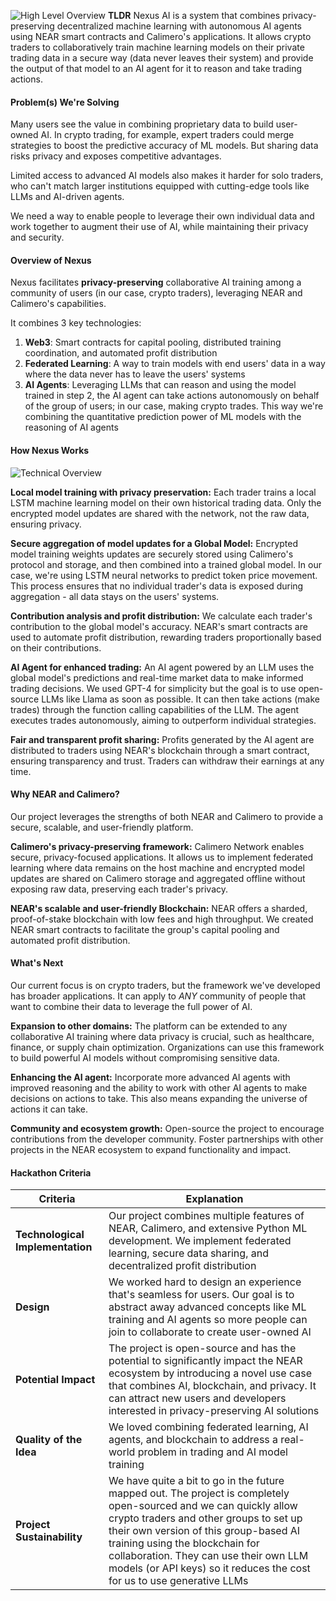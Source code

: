 ![High Level Overview](https://i.imgur.com/vPkMjFZ.png)
**TLDR** Nexus AI is a system that combines privacy-preserving decentralized machine learning with autonomous AI agents using NEAR smart contracts and Calimero's applications. It allows crypto traders to collaboratively train machine learning models on their private trading data in a secure way (data never leaves their system) and provide the output of that model to an AI agent for it to reason and take trading actions.

#### Problem(s) We're Solving
Many users see the value in combining proprietary data to build user-owned AI. In crypto trading, for example, expert traders could merge strategies to boost the predictive accuracy of ML models. But sharing data risks privacy and exposes competitive advantages.

Limited access to advanced AI models also makes it harder for solo traders, who can't match larger institutions equipped with cutting-edge tools like LLMs and AI-driven agents. 

We need a way to enable people to leverage their own individual data and work together to augment their use of AI, while maintaining their privacy and security.

#### Overview of Nexus
Nexus facilitates **privacy-preserving** collaborative AI training among a community of users (in our case, crypto traders), leveraging NEAR and Calimero's capabilities. 

It combines 3 key technologies:
1. **Web3**: Smart contracts for capital pooling, distributed training coordination, and automated profit distribution
2. **Federated Learning**: A way to train models with end users' data in a way where the data never has to leave the users' systems
3. **AI Agents**: Leveraging LLMs that can reason and using the model trained in step 2, the AI agent can take actions autonomously on behalf of the group of users; in our case, making crypto trades. This way we're combining the quantitative prediction power of ML models with the reasoning of AI agents

#### How Nexus Works

![Technical Overview](https://i.imgur.com/L43G6PD.png)

**Local model training with privacy preservation:** Each trader trains a local LSTM machine learning model on their own historical trading data. Only the encrypted model updates are shared with the network, not the raw data, ensuring privacy.

**Secure aggregation of model updates for a Global Model:** Encrypted model training weights updates are securely stored using Calimero's protocol and storage, and then combined into a trained global model. In our case, we're using LSTM neural networks to predict token price movement. This process ensures that no individual trader's data is exposed during aggregation - all data stays on the users' systems.

**Contribution analysis and profit distribution:** We calculate each trader's contribution to the global model's accuracy. NEAR's smart contracts are used to automate profit distribution, rewarding traders proportionally based on their contributions.

**AI Agent for enhanced trading:** An AI agent powered by an LLM uses the global model's predictions and real-time market data to make informed trading decisions. We used GPT-4 for simplicity but the goal is to use open-source LLMs like Llama as soon as possible. It can then take actions (make trades) through the function calling capabilities of the LLM. The agent executes trades autonomously, aiming to outperform individual strategies. 

**Fair and transparent profit sharing:** Profits generated by the AI agent are distributed to traders using NEAR's blockchain through a smart contract, ensuring transparency and trust. Traders can withdraw their earnings at any time.

#### Why NEAR and Calimero?

Our project leverages the strengths of both NEAR and Calimero to provide a secure, scalable, and user-friendly platform.

**Calimero's privacy-preserving framework:** Calimero Network enables secure, privacy-focused applications. It allows us to implement federated learning where data remains on the host machine and encrypted model updates are shared on Calimero storage and aggregated offline without exposing raw data, preserving each trader's privacy.

**NEAR's scalable and user-friendly Blockchain:**
NEAR offers a sharded, proof-of-stake blockchain with low fees and high throughput. We created NEAR smart contracts to facilitate the group's capital pooling and automated profit distribution.

#### What's Next

Our current focus is on crypto traders, but the framework we've developed has broader applications. It can apply to _ANY_ community of people that want to combine their data to leverage the full power of AI.

**Expansion to other domains:** The platform can be extended to any collaborative AI training where data privacy is crucial, such as healthcare, finance, or supply chain optimization. Organizations can use this framework to build powerful AI models without compromising sensitive data.

**Enhancing the AI agent:** Incorporate more advanced AI agents with improved reasoning and the ability to work with other AI agents to make decisions on actions to take. This also means expanding the universe of actions it can take.

**Community and ecosystem growth:** Open-source the project to encourage contributions from the developer community. Foster partnerships with other projects in the NEAR ecosystem to expand functionality and impact.

#### Hackathon Criteria

| Criteria | Explanation |
|----------|-------------|
| **Technological Implementation** | Our project combines multiple features of NEAR, Calimero, and extensive Python ML development. We implement federated learning, secure data sharing, and decentralized profit distribution |
| **Design** | We worked hard to design an experience that's seamless for users. Our goal is to abstract away advanced concepts like ML training and AI agents so more people can join to collaborate to create user-owned AI |
| **Potential Impact** | The project is open-source and has the potential to significantly impact the NEAR ecosystem by introducing a novel use case that combines AI, blockchain, and privacy. It can attract new users and developers interested in privacy-preserving AI solutions |
| **Quality of the Idea** | We loved combining federated learning, AI agents, and blockchain to address a real-world problem in trading and AI model training |
| **Project Sustainability** | We have quite a bit to go in the future mapped out. The project is completely open-sourced and we can quickly allow crypto traders and other groups to set up their own version of this group-based AI training using the blockchain for collaboration. They can use their own LLM models (or API keys) so it reduces the cost for us to use generative LLMs |
